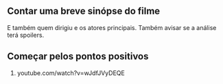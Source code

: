 ## Contar uma breve sinópse do filme

E também quem dirigiu e os atores principais. Também avisar se a análise terá spoilers.

## Começar pelos pontos positivos





1. youtube.com/watch?v=wJdfJVyDEQE